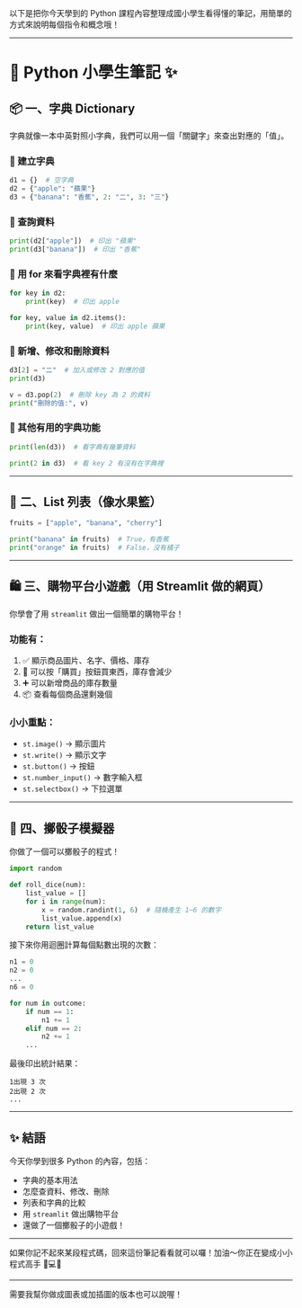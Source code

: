 以下是把你今天學到的 Python 課程內容整理成國小學生看得懂的筆記，用簡單的方式來說明每個指令和概念哦！

---

# 🐍 Python 小學生筆記 ✨

## 📦 一、字典 Dictionary

字典就像一本中英對照小字典，我們可以用一個「關鍵字」來查出對應的「值」。

### 🔸 建立字典

```python
d1 = {}  # 空字典
d2 = {"apple": "蘋果"}
d3 = {"banana": "香蕉", 2: "二", 3: "三"}
```

### 🔸 查詢資料

```python
print(d2["apple"])  # 印出 "蘋果"
print(d3["banana"])  # 印出 "香蕉"
```

### 🔸 用 for 來看字典裡有什麼

```python
for key in d2:
    print(key)  # 印出 apple

for key, value in d2.items():
    print(key, value)  # 印出 apple 蘋果
```

### 🔸 新增、修改和刪除資料

```python
d3[2] = "二"  # 加入或修改 2 對應的值
print(d3)

v = d3.pop(2)  # 刪除 key 為 2 的資料
print("刪除的值:", v)
```

### 🔸 其他有用的字典功能

```python
print(len(d3))  # 看字典有幾筆資料

print(2 in d3)  # 看 key 2 有沒有在字典裡
```

---

## 🍎 二、List 列表（像水果籃）

```python
fruits = ["apple", "banana", "cherry"]

print("banana" in fruits)  # True，有香蕉
print("orange" in fruits)  # False，沒有橘子
```

---

## 🛍️ 三、購物平台小遊戲（用 Streamlit 做的網頁）

你學會了用 `streamlit` 做出一個簡單的購物平台！

### 功能有：

1. ✅ 顯示商品圖片、名字、價格、庫存
2. 🛒 可以按「購買」按鈕買東西，庫存會減少
3. ➕ 可以新增商品的庫存數量
4. 📦 查看每個商品還剩幾個

### 小小重點：

- `st.image()` → 顯示圖片
- `st.write()` → 顯示文字
- `st.button()` → 按鈕
- `st.number_input()` → 數字輸入框
- `st.selectbox()` → 下拉選單

---

## 🎲 四、擲骰子模擬器

你做了一個可以擲骰子的程式！

```python
import random

def roll_dice(num):
    list_value = []
    for i in range(num):
        x = random.randint(1, 6)  # 隨機產生 1~6 的數字
        list_value.append(x)
    return list_value
```

接下來你用迴圈計算每個點數出現的次數：

```python
n1 = 0
n2 = 0
...
n6 = 0

for num in outcome:
    if num == 1:
        n1 += 1
    elif num == 2:
        n2 += 1
    ...
```

最後印出統計結果：

```
1出現 3 次
2出現 2 次
...
```

---

## ✨ 結語

今天你學到很多 Python 的內容，包括：

- 字典的基本用法
- 怎麼查資料、修改、刪除
- 列表和字典的比較
- 用 `streamlit` 做出購物平台
- 還做了一個擲骰子的小遊戲！

---

如果你記不起來某段程式碼，回來這份筆記看看就可以囉！加油～你正在變成小小程式高手 🧠💻🎉

---

需要我幫你做成圖表或加插圖的版本也可以說喔！
